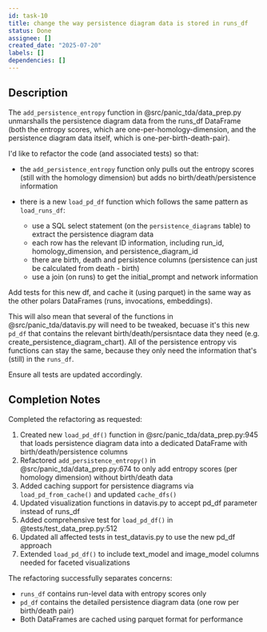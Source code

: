 ```yaml
---
id: task-10
title: change the way persistence diagram data is stored in runs_df
status: Done
assignee: []
created_date: "2025-07-20"
labels: []
dependencies: []
---
```


## Description

The `add_persistence_entropy` function in @src/panic_tda/data_prep.py
unmarshalls the persistence diagram data from the runs_df DataFrame (both the
entropy scores, which are one-per-homology-dimension, and the persistence
diagram data itself, which is one-per-birth-death-pair).

I'd like to refactor the code (and associated tests) so that:

- the `add_persistence_entropy` function only pulls out the entropy scores
  (still with the homology dimension) but adds no birth/death/persistence
  information

- there is a new `load_pd_df` function which follows the same pattern as
  `load_runs_df`:
  - use a SQL select statement (on the `persistence_diagrams` table) to extract
    the persistence diagram data
  - each row has the relevant ID information, including run_id,
    homology_dimension, and persistence_diagram_id
  - there are birth, death and persistence columns (persistence can just be
    calculated from death - birth)
  - use a join (on runs) to get the initial_prompt and network information

Add tests for this new df, and cache it (using parquet) in the same way as the
other polars DataFrames (runs, invocations, embeddings).

This will also mean that several of the functions in @src/panic_tda/datavis.py
will need to be tweaked, becuase it's this new `pd_df` that contains the
relevant birth/death/persisntace data they need (e.g.
create_persistence_diagram_chart). All of the persistence entropy vis functions
can stay the same, because they only need the information that's (still) in the
`runs_df`.

Ensure all tests are updated accordingly.

## Completion Notes

Completed the refactoring as requested:

1. Created new `load_pd_df()` function in @src/panic_tda/data_prep.py:945 that loads persistence diagram data into a dedicated DataFrame with birth/death/persistence columns
2. Refactored `add_persistence_entropy()` in @src/panic_tda/data_prep.py:674 to only add entropy scores (per homology dimension) without birth/death data
3. Added caching support for persistence diagrams via `load_pd_from_cache()` and updated `cache_dfs()`
4. Updated visualization functions in datavis.py to accept pd_df parameter instead of runs_df
5. Added comprehensive test for `load_pd_df()` in @tests/test_data_prep.py:512
6. Updated all affected tests in test_datavis.py to use the new pd_df approach
7. Extended `load_pd_df()` to include text_model and image_model columns needed for faceted visualizations

The refactoring successfully separates concerns:
- `runs_df` contains run-level data with entropy scores only
- `pd_df` contains the detailed persistence diagram data (one row per birth/death pair)
- Both DataFrames are cached using parquet format for performance
